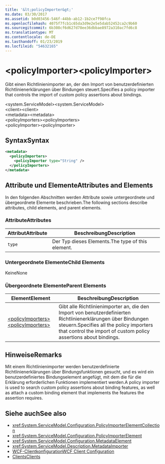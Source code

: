 ```yaml
---
title: '&lt;policyImporter&gt;'
ms.date: 03/30/2017
ms.assetid: b0d03456-546f-44bb-ab12-1b2ce7f98fca
ms.openlocfilehash: 4075f7fcb1c65da3d9e2e5e5dab52452ca2c9b60
ms.sourcegitcommit: 6b308cf6d627d78ee36dbbae8972a310ac7fd6c8
ms.translationtype: MT
ms.contentlocale: de-DE
ms.lasthandoff: 01/23/2019
ms.locfileid: "54632165"
---
```

# <a name="ltpolicyimportergt"></a><span data-ttu-id="6f959-102">&lt;policyImporter&gt;</span><span class="sxs-lookup"><span data-stu-id="6f959-102">&lt;policyImporter&gt;</span></span>
<span data-ttu-id="6f959-103">Gibt einen Richtlinienimporter an, der den Import von benutzerdefinierten Richtlinienerklärungen über Bindungen steuert.</span><span class="sxs-lookup"><span data-stu-id="6f959-103">Specifies a policy importer that controls the import of custom policy assertions about bindings.</span></span>  
  
 <span data-ttu-id="6f959-104">\<system.ServiceModel></span><span class="sxs-lookup"><span data-stu-id="6f959-104">\<system.ServiceModel></span></span>  
<span data-ttu-id="6f959-105">\<client></span><span class="sxs-lookup"><span data-stu-id="6f959-105">\<client></span></span>  
<span data-ttu-id="6f959-106">\<metadata></span><span class="sxs-lookup"><span data-stu-id="6f959-106">\<metadata></span></span>  
<span data-ttu-id="6f959-107">\<policyImporters></span><span class="sxs-lookup"><span data-stu-id="6f959-107">\<policyImporters></span></span>  
<span data-ttu-id="6f959-108">\<policyImporter></span><span class="sxs-lookup"><span data-stu-id="6f959-108">\<policyImporter></span></span>  
  
## <a name="syntax"></a><span data-ttu-id="6f959-109">Syntax</span><span class="sxs-lookup"><span data-stu-id="6f959-109">Syntax</span></span>  
  
```xml  
<metadata>
  <policyImporters>
    <policyImporter type="String" />
  </policyImporters>
</metadata>
```  
  
## <a name="attributes-and-elements"></a><span data-ttu-id="6f959-110">Attribute und Elemente</span><span class="sxs-lookup"><span data-stu-id="6f959-110">Attributes and Elements</span></span>  
 <span data-ttu-id="6f959-111">In den folgenden Abschnitten werden Attribute sowie untergeordnete und übergeordnete Elemente beschrieben.</span><span class="sxs-lookup"><span data-stu-id="6f959-111">The following sections describe attributes, child elements, and parent elements.</span></span>  
  
### <a name="attributes"></a><span data-ttu-id="6f959-112">Attribute</span><span class="sxs-lookup"><span data-stu-id="6f959-112">Attributes</span></span>  
  
|<span data-ttu-id="6f959-113">Attribut</span><span class="sxs-lookup"><span data-stu-id="6f959-113">Attribute</span></span>|<span data-ttu-id="6f959-114">Beschreibung</span><span class="sxs-lookup"><span data-stu-id="6f959-114">Description</span></span>|  
|---------------|-----------------|  
|`type`|<span data-ttu-id="6f959-115">Der Typ dieses Elements.</span><span class="sxs-lookup"><span data-stu-id="6f959-115">The type of this element.</span></span>|  
  
### <a name="child-elements"></a><span data-ttu-id="6f959-116">Untergeordnete Elemente</span><span class="sxs-lookup"><span data-stu-id="6f959-116">Child Elements</span></span>  
 <span data-ttu-id="6f959-117">Keine</span><span class="sxs-lookup"><span data-stu-id="6f959-117">None</span></span>  
  
### <a name="parent-elements"></a><span data-ttu-id="6f959-118">Übergeordnete Elemente</span><span class="sxs-lookup"><span data-stu-id="6f959-118">Parent Elements</span></span>  
  
|<span data-ttu-id="6f959-119">Element</span><span class="sxs-lookup"><span data-stu-id="6f959-119">Element</span></span>|<span data-ttu-id="6f959-120">Beschreibung</span><span class="sxs-lookup"><span data-stu-id="6f959-120">Description</span></span>|  
|-------------|-----------------|  
|[<span data-ttu-id="6f959-121">\<policyImporters></span><span class="sxs-lookup"><span data-stu-id="6f959-121">\<policyImporters></span></span>](../../../../../docs/framework/configure-apps/file-schema/wcf/policyimporters.md)|<span data-ttu-id="6f959-122">Gibt alle Richtlinienimporter an, die den Import von benutzerdefinierten Richtlinienerklärungen über Bindungen steuern.</span><span class="sxs-lookup"><span data-stu-id="6f959-122">Specifies all the policy importers that control the import of custom policy assertions about bindings.</span></span>|  
  
## <a name="remarks"></a><span data-ttu-id="6f959-123">Hinweise</span><span class="sxs-lookup"><span data-stu-id="6f959-123">Remarks</span></span>  
 <span data-ttu-id="6f959-124">Mit einem Richtlinienimporter werden benutzerdefinierte Richtlinienerklärungen über Bindungsfunktionen gesucht, und es wird ein benutzerdefiniertes Bindungselement angefügt, mit dem die für die Erklärung erforderlichen Funktionen implementiert werden.</span><span class="sxs-lookup"><span data-stu-id="6f959-124">A policy importer is used to search custom policy assertions about binding features, as well as attach a custom binding element that implements the features the assertion requires.</span></span>  
  
## <a name="see-also"></a><span data-ttu-id="6f959-125">Siehe auch</span><span class="sxs-lookup"><span data-stu-id="6f959-125">See also</span></span>
- <xref:System.ServiceModel.Configuration.PolicyImporterElementCollection>
- <xref:System.ServiceModel.Configuration.PolicyImporterElement>
- <xref:System.ServiceModel.Configuration.MetadataElement>
- <xref:System.ServiceModel.Description.MetadataImporter>
- [<span data-ttu-id="6f959-126">WCF-Clientkonfiguration</span><span class="sxs-lookup"><span data-stu-id="6f959-126">WCF Client Configuration</span></span>](../../../../../docs/framework/wcf/feature-details/client-configuration.md)
- [<span data-ttu-id="6f959-127">Clients</span><span class="sxs-lookup"><span data-stu-id="6f959-127">Clients</span></span>](../../../../../docs/framework/wcf/feature-details/clients.md)
